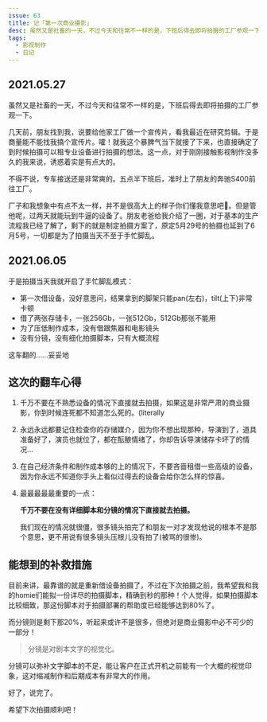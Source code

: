 ```yaml
---
issue: 63
title: 记「第一次商业摄影」
desc: 虽然又是社畜的一天，不过今天和往常不一样的是，下班后得去即将拍摄的工厂参观一下
tags:
  - 影视制作
  - 日记
---
```


## 2021.05.27

虽然又是社畜的一天，不过今天和往常不一样的是，下班后得去即将拍摄的工厂参观一下。

几天前，朋友找到我，说要给他家工厂做一个宣传片，看我最近在研究剪辑。于是商量能不能找我搞个宣传片。嚯！就我这个暴脾气当下就接了下来，也直接确定了到时候拍摄可以租专业设备进行拍摄的想法。这一点，对于刚刚接触影视制作没多久的我来说，诱惑着实是有点大的。

不得不说，专车接送还是非常爽的。五点半下班后，准时上了朋友的奔驰S400前往工厂。

厂子和我想象中有点不太一样，并不是很高大上的样子你们懂我意思吧🌝。但是管他呢，过两天就能玩到牛逼的设备了。朋友老爸给我介绍了一圈，对于基本的生产流程我已经了解了，剩下的就是制定拍摄方案了，原定5月29号的拍摄也延到了6月5号，一切都是为了拍摄当天不至于手忙脚乱。

## 2021.06.05

于是拍摄当天我就开启了手忙脚乱模式：

- 第一次借设备，没好意思问，结果拿到的脚架只能pan(左右)，tilt(上下)非常卡顿
- 借了两张存储卡，一张256Gb，一张512Gb，512Gb那张不能用
- 为了压低制作成本，没有借跟焦器和电影镜头
- 没有分镜，没有细化拍摄脚本，只有大概流程

这车翻的……妥妥地

## 这次的翻车心得

1. 千万不要在不熟悉设备的情况下直接就去拍摄，如果这是非常严肃的商业摄影，你到时候连死都不知道怎么死的。(literally
2. 永远永远都要记住检查你的存储媒介，因为你不想出现那种，导演到了，道具准备好了，演员也就位了，都在酝酿情绪了，你却告诉导演储存卡坏了的情况...
3. 在自己经济条件和制作成本够的上的情况下，不要吝啬租借一些高级的设备，因为你永远不知道你手头上看似过得去的设备会给你怎么样的惊喜。
4. 最最最最最重要的一点：

    **千万不要在没有详细脚本和分镜的情况下直接就去拍摄。**

    我们现在的情况就很僵，很多镜头拍完了和朋友一对才发现他说的根本不是那个意思，更不用说有很多镜头压根儿没有拍了(被骂的很惨)。

## 能想到的补救措施

目前来讲，最靠谱的就是重新借设备拍摄了，不过在下次拍摄之前，我希望我和我的homie们能拟一份详尽的拍摄脚本，精确到秒的那种！个人觉得，如果拍摄脚本比较细致，那这份脚本对于拍摄部署的帮助度已经能够达到80%了。

而分镜则是剩下那20%，听起来或许不是很多，但绝对是商业摄影中必不可少的一部分！

> 分镜是对剧本文字的视觉化。

分镜可以弥补文字脚本的不足，能让客户在正式开机之前能有一个大概的视觉印象，这对缩减制作和后期成本有非常大的作用。

好了，说完了。

希望下次拍摄顺利吧！
